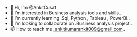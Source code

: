 - 👋 Hi, I’m @AnkitCusat
- 👀 I’m interested in Business analysis tools and skills..
- 🌱 I’m currently learning .Sql, Python , Tableau , PowerBI..
- 💞️ I’m looking to collaborate on .Business analysis project..
- 📫 How to reach me .ankitkumarankit009@gmail.com..

<!---
AnkitCusat/AnkitCusat is a ✨ special ✨ repository because its `README.md` (this file) appears on your GitHub profile.
You can click the Preview link to take a look at your changes.
--->
